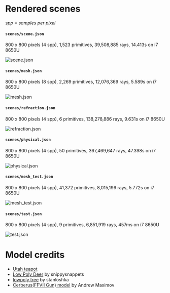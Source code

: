 # Rendered scenes

_spp = samples per pixel_

#### `scenes/scene.json`

800 x 800 pixels (4 spp), 1,523 primitives, 39,508,885 rays, 14.413s on i7 8650U

![scene.json](./scene.png)

#### `scenes/mesh.json`

800 x 800 pixels (8 spp), 2,269 primitives, 12,076,369 rays, 5.589s on i7 8650U

![mesh.json](./mesh.png)

#### `scenes/refraction.json`

800 x 800 pixels (4 spp), 6 primitives, 138,278,886 rays, 9.631s on i7 8650U

![refraction.json](./refraction.png)

#### `scenes/physical.json`

800 x 800 pixels (4 spp), 50 primitives, 367,469,647 rays, 47.398s on i7 8650U

![physical.json](./physical.png)

#### `scenes/mesh_test.json`

800 x 800 pixels (4 spp), 41,372 primitives, 8,015,196 rays, 5.772s on i7 8650U

![mesh_test.json](./mesh_test.png)

#### `scenes/test.json`

800 x 800 pixels (4 spp), 9 primitives, 6,851,919 rays, 457ms on i7 8650U

![test.json](./test.png)

# Model credits
- [Utah teapot](https://en.wikipedia.org/wiki/Utah_teapot)
- [Low Poly Deer](https://free3d.com/3d-model/low-poly-deer-72513.html) by snippysnappets
- [lowpoly tree](https://www.turbosquid.com/3d-models/free-tree-3d-model/592617) by stanloshka
- [Cerberus(FFVII Gun) model](http://www.polycount.com/forum/showthread.php?t=130641) by Andrew Maximov
